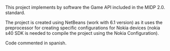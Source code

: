 This project implements by software the Game API included in the MIDP 2.0. standard.

The project is created using NetBeans (work with 6.1 version) as it uses the preprocessor for creating specific configurations for Nokia devices (nokia s40 SDK is needed to compile the project using the Nokia Configuration).

Code commented in spanish.